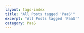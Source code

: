 ```yaml
---
layout: tags-index
title: "All Posts tagged 'PaaS'"
excerpt: "All Posts tagged 'PaaS'"
category: PaaS
---
```

